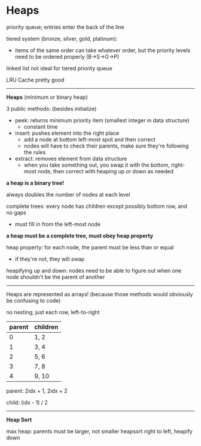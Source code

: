# Heaps

priority queue; entries enter the back of the line

tiered system (bronze, silver, gold, platinum):
* items of the same order can take whatever order, but the priority levels
need to be ordered properly (B->S->G->P)

linked list not ideal for tiered priority queue

LRU Cache pretty good

----------------
**Heaps** (minimum or binary heap)

3 public methods: (besides initialize)
* peek: returns minimum priority item (smallest integer in data structure)
  * constant time
* insert: pushes element into the right place
  * add a node at bottom left-most spot and then correct
  * nodes will have to check their parents, make sure they're following the rules
* extract: removes element from data structure
  * when you take something out, you swap it with the bottom, right-most
  node, then correct with heaping up or down as needed

**a heap is a binary tree!**

always doubles the number of nodes at each level

complete trees: every node has children except possibly bottom row, and
no gaps
* must fill in from the left-most node

**a heap must be a complete tree, must obey heap property**

heap property: for each node, the parent must be less than or equal
* if they're not, they will swap

heapifying up and down:
nodes need to be able to figure out when one node shouldn't be the parent
of another

------------------------

Heaps are represented as arrays!
(because those methods would obviously be confusing to code)

no nesting; just each row, left-to-right

| parent | children |
|--------|--------|
| 0 | 1, 2 |
| 1 | 3, 4 |
| 2 | 5, 6 |
| 3 | 7, 8 |
| 4 | 9, 10 |

parent: 2idx + 1, 2idx + 2

child: (idx - 1) / 2

---------------------

**Heap Sort**

 max heap: parents must be larger, not smaller
 heapsort right to left, heapify down
